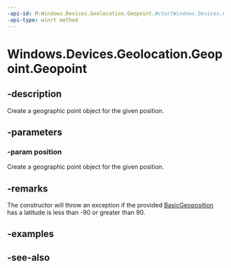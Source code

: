 ```yaml
---
-api-id: M:Windows.Devices.Geolocation.Geopoint.#ctor(Windows.Devices.Geolocation.BasicGeoposition)
-api-type: winrt method
---
```


<!-- Method syntax
public Geopoint(Windows.Devices.Geolocation.BasicGeoposition position)
-->

# Windows.Devices.Geolocation.Geopoint.Geopoint

## -description
Create a geographic point object for the given position.

## -parameters
### -param position
Create a geographic point object for the given position.

## -remarks
The constructor will throw an exception if the provided [BasicGeoposition](basicgeoposition.md) has a latitude is less than -90 or greater than 90.

## -examples

## -see-also
